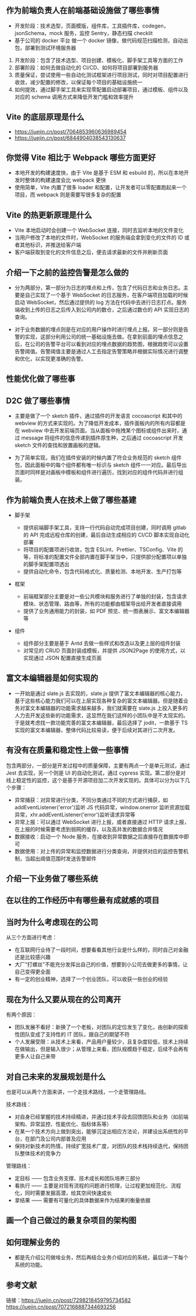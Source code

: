 ## 作为前端负责人在前端基础设施做了哪些事情

- 开发阶段：技术选型，页面模版，组件库，工具插件库，codegen，jsonSchema，mock 服务，监控 Sentry，静态扫描 checklit
- 基于公司的 docker 平台 做一个 docker 镜像，做代码规范扫描检测，自动出包，部署到测试环境服务器

1. 开发阶段：包含了技术选型、项目创建、模板化、脚手架工具等方面的工作
2. 部署阶段：如何去做自动化的 CI/CD、如何将项目部署到服务器
3. 质量保证，尝试使用一些自动化测试框架进行项目测试，同时对项目配置进行收敛，减少配置的修改，以保证每个项目的基础设施统一
4. 如何提效，通过脚手架工具来实现零配置启动部署项目，通过模板、组件以及对应的 schema 调用方式来降低开发门槛和效率提升

## Vite 的底层原理是什么

- https://juejin.cn/post/7064853960636989454
- https://juejin.cn/post/6844904038543130637

## 你觉得 Vite 相比于 Webpack 哪些方面更好

- 本地开发的构建速度快，由于 Vite 是基于 ESM 和 esbuild 的，所以在本地开发时整体的构建速度会比 webpack 更快
- 使用简单，Vite 内置了很多 loader 和配置，让开发者可以零配置跑起来一个项目，而 webpack 则是需要写很多复杂的配置

## Vite 的热更新原理是什么

- Vite 本地启动时会创建一个 WebSocket 连接，同时去监听本地的文件变化
- 当用户修改了本地的文件时，WebSocket 的服务端会拿到变化的文件的 ID 或者其他标识，并推送给客户端
- 客户端获取到变化的文件信息之后，便去请求最新的文件并刷新页面

## 介绍一下之前的监控告警是怎么做的

- 分为两部分，第一部分为日志的埋点和上传，包含了代码日志和业务日志。主要是自己实现了一个基于 WebSocket 的日志服务，在客户端项目加载的时候启动 WebSocket，然后通过提供的 log 方法在代码中去进行日志打点。服务端收到上传的日志之后传入到公司内的数仓，之后通过数仓的 API 实现日志的查询。

- 对于业务数据的埋点则是在对应的用户操作时进行埋点上报。另一部分则是告警的实现，这部分利用公司的统一基础设施去做。在拿到前面的埋点信息之后，在公司的告警平台可以看到对应的埋点数据的趋势图，根据趋势可以设置告警阈值。告警阈值主要是通过人工去指定告警策略并根据实际情况进行调整和优化，以实现更准确的告警。

## 性能优化做了哪些事

## D2C 做了哪些事情

- 主要是做了一个 sketch 插件，通过插件的开发语言 cocoascript 和其中的 webview 的方式来实现的。为了降低开发成本，插件面板内的所有内容都是在 webview 中去开发前端页面。当从面板中拖拽某个图标或组件出来时，通过 message 将组件的信息传递到插件原生种，之后通过 cocoascript 开发 sketch 文件的查找和放置画板的逻辑。

- 为了简单实现，我们在插件安装的时候内置了符合业务规范的 sketch 组件包，因此面板中的每个组件都有唯一标识与 sketch 组件一一对应。最后导出页面时同样是对画板中模板和组件进行遍历，找到对应的组件代码并进行组装。

## 作为前端负责人在技术上做了哪些基建

- 脚手架

  - 提供前端脚手架工具，支持一行代码自动完成项目创建，同时调用 gitlab 的 API 完成远程仓库的创建，最后自动生成相应的 CI/CD 脚本实现自动化部署
  - 将项目的配置项进行收敛，包含 ESLint、Prettier、TSConfig、Vite 的等，将标准的配置文件全部内置在脚手架当中，只提供部分配置项以单独的脚手架配置项透出
  - 提供自动化命令，包含代码格式化、质量检测、本地开发、生产打包等

- 框架

  - 前端框架部分主要是对一些公共模块和服务进行了单独的封装，包含请求模块、状态管理、路由等，所有的功能都由框架导出给开发者直接调用
  - 提供了业务通用能力的封装，如 PDF 预览、统一图表展示、富文本编辑器等

- 组件

  - 组件部分主要是基于 Antd 去做一些样式和改造以及更上层的组件封装
  - 对常见的 CRUD 页面封装成模板，并提供 JSON2Page 的使用方式，以实现通过 JSON 配置直接生成页面

## 富文本编辑器是如何实现的

- 一开始是通过 slate.js 去实现的，slate.js 提供了富文本编辑器的核心能力，基于这些核心能力我们可以在上层实现各种复杂的富文本编辑器。但是随着业务对富文本编辑器的功能需求越来越多，我们就需要在 slate.js 上投入更多的人力去开发这些新的功能需求，这显然在我们这样的小团队中是不太现实的。于是就考虑找一款功能完善的富文本编辑器，最后选择了 jodit，一款基于 TS 实现的富文本编辑器，整体代码比较易读，便于后续对其进行二次开发。

## 有没有在质量和稳定性上做一些事情

包含两部分，一部分是开发过程中的质量保障，主要有两点一个是单元测试，通过 Jest 去实现，另一个则是 UI 的自动化测试，通过 cypress 实现。第二部分是对线上稳定性的监控，这个是基于开源项目加二次开发实现的。具体可以分为以下几个步骤：

- 异常捕获：对异常进行分类，不同分类通过不同的方式进行捕获，如 addEventListener('error')监听 JS 代码异常，window.onerror 监听资源加载异常，xhr.addEventListener('error')监听请求异常等
- 异常上报：可以通过 WebSocket 进行上报，或者直接通过 HTTP 请求上报，在上报的时候需要考虑到弱网的缓存，以及高并发的数据合并情况
- 数据接收：启动一个 Node 服务，在接收到异常数据之后直接存在数据库中即可
- 数据使用：对上传的异常和监控数据进行分类查询，并提供对应的监控告警机制，当超出阈值范围时发送告警邮件

## 介绍一下业务做了哪些系统

## 在以往的工作经历中有哪些最有成就感的项目

## 当时为什么考虑现在的公司

从三个方面进行考虑：

- 在互联网行业待了一段时间，想要看看其他行业是什么样的，同时自己对金融还是比较感兴趣
- 大厂“打螺丝”不能充分发挥出自己的价值，想要到小公司去做更多的事情，让自己变得更全面
- 有一定的创业精神，选择了一个创业团队，可以收获一些创业的经验

## 现在为什么又要从现在的公司离开

有两个原因：

- 团队发展不看好：新换了一个老板，对团队的定位发生了变化，由创新的探索性团队变成了支持性的 IT 团队，跟自己的期望不符
- 个人发展受限：从技术上来看，产品用户量较少，且复杂度较低，技术上持续在做输出，但是输入很少；从管理上来看，团队规模趋于稳定，后续不会再有更多人让自己来带

## 对自己未来的发展规划是什么

也是可以从两个方面来讲，一个走技术路线，一个走管理路线。

技术路线：

- 对自身已经掌握的技术持续精进，并通过技术手段去回馈团队和业务（如前端架构、异常监控、性能优化、指标体系等）
- 在某一个技术方向上做到突出，能够沉淀出相应方法论，并建设出系统性的平台，在部门及公司内部普及应用
- 保持对新技术的热情，持续扩宽技术广度，对团队的技术栈持续迭代，保持团队整体技术的竞争力

管理路线：

- 定目标 —— 包含业务支撑、技术成长和团队培养三部分
- 看执行 —— 主要是对现有流程的问题进行梳理，让过程更加规范化、流程化，同时需要发掘高潜，给其空间快速成长
- 拿结果 —— 需要有可量化的具体数据来作为结果的衡量依据

## 画一个自己做过的最复杂项目的架构图

## 如何理解业务的

- 都是先介绍公司做啥业务，然后再结合业务介绍对应的系统，最后讲一下每个系统的功能。

## 参考文献

链接：https://juejin.cn/post/7298218459795734582
https://juejin.cn/post/7072168887344693256
